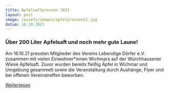 ```yaml
---
title: Apfelsaftpressen 2021
layout: post
image: /assets/images/apfelpressen21.jpg
datum: 16.10.2021
---
```


### Über 200 Liter Apfelsaft und noch mehr gute Laune!

Am 16.10.21 pressten Mitglieder des Vereins Lebendige Dörfer e.V. zusammen mit vielen Einwohner*innen Wichmars auf der Würchhausener Wiese Apfelsaft. Zuvor wurden bereits fleißig Äpfel in Wichmar und Umgebung gesammelt sowie die Veranstaltung durch Aushänge, Flyer und bei offenen Vereinstreffen beworben. 

[Weiterlesen](veranstaltungen/apfelpressen21.html)
